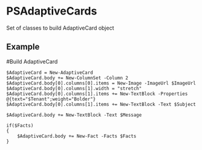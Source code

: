 # PSAdaptiveCards
Set of classes to build AdaptiveCard object


## Example

#Build AdaptiveCard

	$AdaptiveCard = New-AdaptiveCard
	$AdaptiveCard.body += New-ColumnSet -Column 2
	$AdaptiveCard.body[0].columns[0].items = New-Image -ImageUrl $ImageUrl
	$AdaptiveCard.body[0].columns[1].width = "stretch"
	$AdaptiveCard.body[0].columns[1].items += New-TextBlock -Properties @{text="$Tenant";weight="Bolder"}
	$AdaptiveCard.body[0].columns[1].items += New-TextBlock -Text $Subject

	$AdaptiveCard.body += New-TextBlock -Text $Message

	if($Facts)
	{
		$AdaptiveCard.body += New-Fact -Facts $Facts
	}
